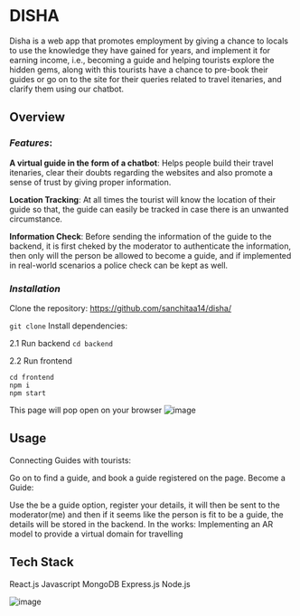 # **DISHA**
Disha is a web app that promotes employment by giving a chance to locals to use the knowledge they have gained for years, and implement it for earning income, i.e., becoming a guide and helping tourists explore the hidden gems, along with this tourists have a chance to pre-book their guides or go on to the site for their queries related to travel itenaries, and clarify them using our chatbot.

## Overview

### _Features_:
**A virtual guide in the form of a chatbot**: Helps people build their travel itenaries, clear their doubts regarding the websites and also promote a sense of trust by giving proper information.

**Location Tracking**: At all times the tourist will know the location of their guide so that, the guide can easily be tracked in case there is an unwanted circumstance.

**Information Check**: Before sending the information of the guide to the backend, it is first cheked by the moderator to authenticate the information, then only will the person be allowed to become a guide, and if implemented in real-world scenarios a police check can be kept as well.

### _Installation_
Clone the repository: https://github.com/sanchitaa14/disha/

``` git clone ``` 
Install dependencies:


2.1 Run backend
``` cd backend ```

2.2 Run frontend

```
cd frontend
npm i
npm start
```
This page will pop open on your browser
![image](https://github.com/sanchitaa14/disha/assets/118709611/a0171d4d-bdb1-4b3c-8b93-47d4275898f0)

## Usage
Connecting Guides with tourists:

Go on to find a guide, and book a guide registered on the page.
Become a Guide:

Use the be a guide option, register your details, it will then be sent to the moderator(me) and then if it seems like the person is fit to be a guide, the details will be stored in the backend.
In the works:
Implementing an AR model to provide a virtual domain for travelling

## Tech Stack
React.js
Javascript
MongoDB
Express.js
Node.js



![image](https://github.com/sanchitaa14/disha/assets/118709611/1e6117fb-28bd-49f7-bc43-2853ed5d1d84)


